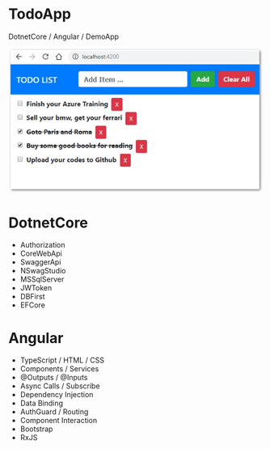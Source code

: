 
# TodoApp

DotnetCore / Angular / DemoApp

![](/todoZIP/TodoAPP.jpg)

# DotnetCore

- Authorization
- CoreWebApi
- SwaggerApi 
- NSwagStudio
- MSSqlServer
- JWToken
- DBFirst 
- EFCore


# Angular

- TypeScript / HTML / CSS
- Components / Services
- @Outputs / @Inputs
- Async Calls / Subscribe
- Dependency Injection
- Data Binding
- AuthGuard / Routing
- Component Interaction
- Bootstrap 
- RxJS


